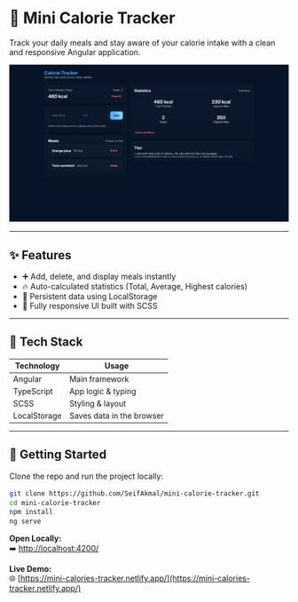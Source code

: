 # 🥗 Mini Calorie Tracker

Track your daily meals and stay aware of your calorie intake with a clean and responsive Angular application.

![App Screenshot](public/web-page.png)

---

## ✨ Features

- ➕ Add, delete, and display meals instantly
- 🔥 Auto-calculated statistics (Total, Average, Highest calories)
- 💾 Persistent data using LocalStorage
- 📱 Fully responsive UI built with SCSS

---

## 🧰 Tech Stack

| Technology | Usage |
|------------|-------|
| Angular    | Main framework |
| TypeScript | App logic & typing |
| SCSS       | Styling & layout |
| LocalStorage | Saves data in the browser |

---

## 🚀 Getting Started

Clone the repo and run the project locally:

```bash
git clone https://github.com/SeifAkmal/mini-calorie-tracker.git
cd mini-calorie-tracker
npm install
ng serve
```
**Open Locally:**  
➡️ [http://localhost:4200/](http://localhost:4200/)

**Live Demo:**  
🌐 [https://mini-calories-tracker.netlify.app/](https://mini-calories-tracker.netlify.app/)




